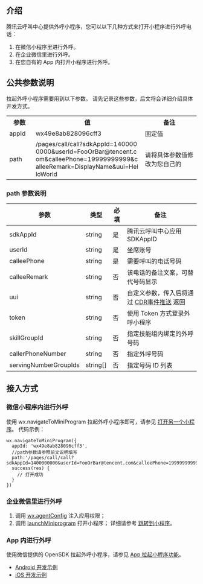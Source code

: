 ## 介绍
腾讯云呼叫中心提供外呼小程序，您可以以下几种方式来打开小程序进行外呼电话：
1. 在微信小程序里进行外呼。
2. 在企业微信里进行外呼。
3. 在您自有的 App 内打开小程序进行外呼。

## 公共参数说明
拉起外呼小程序需要用到以下参数。
请先记录这些参数，后文将会详细介绍具体开发方式。
<table>
   <tr>
      <th style="width:5%">参数</td>
      <th style="width:40%">值</td>
      <th  style="width:20%">备注</td>
   </tr>
   <tr>
      <td >appId</td>
      <td >wx49e8ab828096cff3</td>
      <td >固定值</td>
   </tr>
   <tr>
      <td>path</td>
      <td style="word-break: break-all">/pages/call/call?sdkAppId=1400000000&userId=FooOrBar@tencent.com&calleePhone=19999999999&calleeRemark=DisplayName&uui=HelloWorld</td>
      <td>请将具体参数值修改为您自己的</td>
   </tr>
</table>

### path 参数说明

| 参数           | 类型     | 必填 | 备注                                                                            |
| ------------ | ------ | -- | ----------------------------------------------------------------------------- |
| sdkAppId     | string | 是  | 腾讯云呼叫中心应用 SDKAppID                                                             |
| userId       | string | 是  | 坐席账号                                                                          |
| calleePhone  | string | 是  | 需要呼叫的电话号码                                                                     |
| calleeRemark | string | 否  | 该电话的备注文案，可替代号码显示                                                              |
| uui          | string | 否  | 自定义参数，传入后将通过 [CDR事件推送](https://cloud.tencent.com/document/product/679/67257) 返回 |
| token        | string | 否  | 使用 Token 方式登录外呼小程序                                                              |
| skillGroupId          | string     | 否 | 指定技能组内绑定的外呼号码 |
| callerPhoneNumber     | string     | 否 | 指定外呼号码        |
| servingNumberGroupIds |string[] | 否 | 指定号码 ID 列表    |

## 接入方式
### 微信小程序内进行外呼
使用 wx.navigateToMiniProgram 拉起外呼小程序即可，请参见 [打开另一个小程序](https://developers.weixin.qq.com/miniprogram/dev/api/navigate/wx.navigateToMiniProgram.html)。
代码示例：
```
wx.navigateToMiniProgram({
  appId: 'wx49e8ab828096cff3',
  //path参数请参照前文说明填写
  path:'/pages/call/call?sdkAppId=1400000000&userId=FooOrBar@tencent.com&calleePhone=19999999999&calleeRemark=DisplayName&uui=HelloWorld',
  success(res) {
    // 打开成功
  }
})
```

### 企业微信里进行外呼
1. 调用 [ wx.agentConfig](https://work.weixin.qq.com/api/doc/90000/90136/94313) 注入应用权限；
2. 调用 [launchMiniprogram]( https://work.weixin.qq.com/api/doc/90000/90136/93098) 打开小程序；
详细请参考 [跳转到小程序](https://developer.work.weixin.qq.com/document/path/93114)。


### App 内进行外呼
使用微信提供的 OpenSDK 拉起外呼小程序，请参见 [App 拉起小程序功能](https://developers.weixin.qq.com/doc/oplatform/Mobile_App/Launching_a_Mini_Program/Launching_a_Mini_Program.html)。
- [Android 开发示例](https://developers.weixin.qq.com/doc/oplatform/Mobile_App/Launching_a_Mini_Program/Android_Development_example.html)
- [iOS 开发示例](https://developers.weixin.qq.com/doc/oplatform/Mobile_App/Launching_a_Mini_Program/iOS_Development_example.html)

